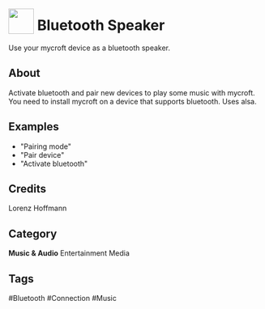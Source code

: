 # <img src="https://raw.githack.com/FortAwesome/Font-Awesome/master/svgs/solid/volume-up.svg" card_color="#22A7F0" width="50" height="50" style="vertical-align:bottom"/> Bluetooth Speaker
Use your mycroft device as a bluetooth speaker.

## About
Activate bluetooth and pair new devices to play some music with mycroft.
You need to install mycroft on a device that supports bluetooth.
Uses alsa.

## Examples
* "Pairing mode"
* "Pair device"
* "Activate bluetooth"

## Credits
Lorenz Hoffmann

## Category
**Music & Audio**
Entertainment
Media

## Tags
#Bluetooth
#Connection
#Music
